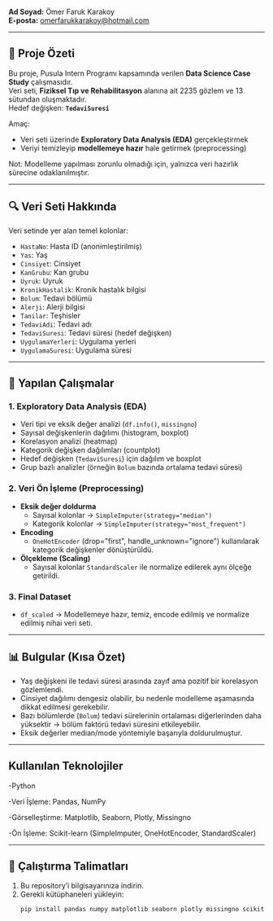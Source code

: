 **Ad Soyad:** Ömer Faruk Karakoy  
**E-posta:** omerfarukkarakoy@hotmail.com  

---

## 📖 Proje Özeti
Bu proje, Pusula Intern Programı kapsamında verilen **Data Science Case Study** çalışmasıdır.  
Veri seti, **Fiziksel Tıp ve Rehabilitasyon** alanına ait 2235 gözlem ve 13 sütundan oluşmaktadır.  
Hedef değişken: **`TedaviSuresi`**  

Amaç:  
- Veri seti üzerinde **Exploratory Data Analysis (EDA)** gerçekleştirmek  
- Veriyi temizleyip **modellemeye hazır** hale getirmek (preprocessing)  

Not: Modelleme yapılması zorunlu olmadığı için, yalnızca veri hazırlık sürecine odaklanılmıştır.  

---

## 🔍 Veri Seti Hakkında
Veri setinde yer alan temel kolonlar:  

- `HastaNo`: Hasta ID (anonimleştirilmiş)  
- `Yas`: Yaş  
- `Cinsiyet`: Cinsiyet  
- `KanGrubu`: Kan grubu  
- `Uyruk`: Uyruk  
- `KronikHastalik`: Kronik hastalık bilgisi  
- `Bolum`: Tedavi bölümü  
- `Alerji`: Alerji bilgisi  
- `Tanilar`: Teşhisler  
- `TedaviAdi`: Tedavi adı  
- `TedaviSuresi`: Tedavi süresi (hedef değişken)  
- `UygulamaYerleri`: Uygulama yerleri  
- `UygulamaSuresi`: Uygulama süresi  

---

## 🧪 Yapılan Çalışmalar

### 1. Exploratory Data Analysis (EDA)
- Veri tipi ve eksik değer analizi (`df.info()`, `missingno`)  
- Sayısal değişkenlerin dağılımı (histogram, boxplot)  
- Korelasyon analizi (heatmap)  
- Kategorik değişken dağılımları (countplot)  
- Hedef değişken (`TedaviSuresi`) için dağılım ve boxplot  
- Grup bazlı analizler (örneğin `Bolum` bazında ortalama tedavi süresi)  

### 2. Veri Ön İşleme (Preprocessing)
- **Eksik değer doldurma**  
  - Sayısal kolonlar → `SimpleImputer(strategy="median")`  
  - Kategorik kolonlar → `SimpleImputer(strategy="most_frequent")`  
- **Encoding**  
  - `OneHotEncoder` (drop="first", handle_unknown="ignore") kullanılarak kategorik değişkenler dönüştürüldü.  
- **Ölçekleme (Scaling)**  
  - Sayısal kolonlar `StandardScaler` ile normalize edilerek aynı ölçeğe getirildi.  

### 3. Final Dataset
- `df_scaled` → Modellemeye hazır, temiz, encode edilmiş ve normalize edilmiş nihai veri seti.  

---

## 📊 Bulgular (Kısa Özet)
- Yaş değişkeni ile tedavi süresi arasında zayıf ama pozitif bir korelasyon gözlemlendi.  
- Cinsiyet dağılımı dengesiz olabilir, bu nedenle modelleme aşamasında dikkat edilmesi gerekebilir.  
- Bazı bölümlerde (`Bolum`) tedavi sürelerinin ortalaması diğerlerinden daha yüksektir → bölüm faktörü tedavi süresini etkileyebilir.  
- Eksik değerler median/mode yöntemiyle başarıyla doldurulmuştur.  

---

## Kullanılan Teknolojiler
-Python

-Veri İşleme: Pandas, NumPy

-Görselleştirme: Matplotlib, Seaborn, Plotly, Missingno

-Ön İşleme: Scikit-learn (SimpleImputer, OneHotEncoder, StandardScaler)

---

## 🚀 Çalıştırma Talimatları
1. Bu repository’i bilgisayarınıza indirin.  
2. Gerekli kütüphaneleri yükleyin:  
   ```bash
   pip install pandas numpy matplotlib seaborn plotly missingno scikit-learn
